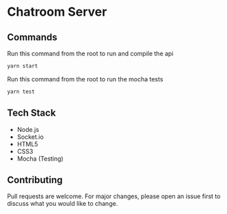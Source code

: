# Chatroom Server



## Commands
Run this command from the root to run and compile the api

```bash
yarn start
```
Run this command from the root to run the mocha tests
```bash
yarn test
```

## Tech Stack
* Node.js
* Socket.io
* HTML5
* CSS3
* Mocha (Testing)


## Contributing
Pull requests are welcome. For major changes, please open an issue first to discuss what you would like to change.
